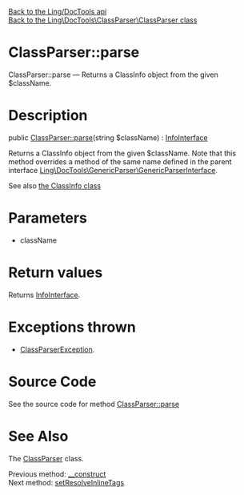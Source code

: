 [Back to the Ling/DocTools api](https://github.com/lingtalfi/DocTools/blob/master/doc/api/Ling/DocTools.md)<br>
[Back to the Ling\DocTools\ClassParser\ClassParser class](https://github.com/lingtalfi/DocTools/blob/master/doc/api/Ling/DocTools/ClassParser/ClassParser.md)


ClassParser::parse
================



ClassParser::parse — Returns a ClassInfo object from the given $className.




Description
================


public [ClassParser::parse](https://github.com/lingtalfi/DocTools/blob/master/doc/api/Ling/DocTools/ClassParser/ClassParser/parse.md)(string $className) : [InfoInterface](https://github.com/lingtalfi/DocTools/blob/master/doc/api/Ling/DocTools/Info/InfoInterface.md)




Returns a ClassInfo object from the given $className.
Note that this method overrides a method of the same name
defined in the parent interface [Ling\DocTools\GenericParser\GenericParserInterface](https://github.com/lingtalfi/DocTools/blob/master/doc/api/Ling/DocTools/GenericParser/GenericParserInterface.md).

See also [the ClassInfo class](https://github.com/lingtalfi/DocTools/blob/master/doc/api/Ling/DocTools/Info/ClassInfo.md)


Parameters
================


- className

    


Return values
================

Returns [InfoInterface](https://github.com/lingtalfi/DocTools/blob/master/doc/api/Ling/DocTools/Info/InfoInterface.md).


Exceptions thrown
================

- [ClassParserException](https://github.com/lingtalfi/DocTools/blob/master/doc/api/Ling/DocTools/Exception/ClassParserException.md).&nbsp;







Source Code
===========
See the source code for method [ClassParser::parse](https://github.com/lingtalfi/DocTools/blob/master/ClassParser/ClassParser.php#L140-L638)


See Also
================

The [ClassParser](https://github.com/lingtalfi/DocTools/blob/master/doc/api/Ling/DocTools/ClassParser/ClassParser.md) class.

Previous method: [__construct](https://github.com/lingtalfi/DocTools/blob/master/doc/api/Ling/DocTools/ClassParser/ClassParser/__construct.md)<br>Next method: [setResolveInlineTags](https://github.com/lingtalfi/DocTools/blob/master/doc/api/Ling/DocTools/ClassParser/ClassParser/setResolveInlineTags.md)<br>

